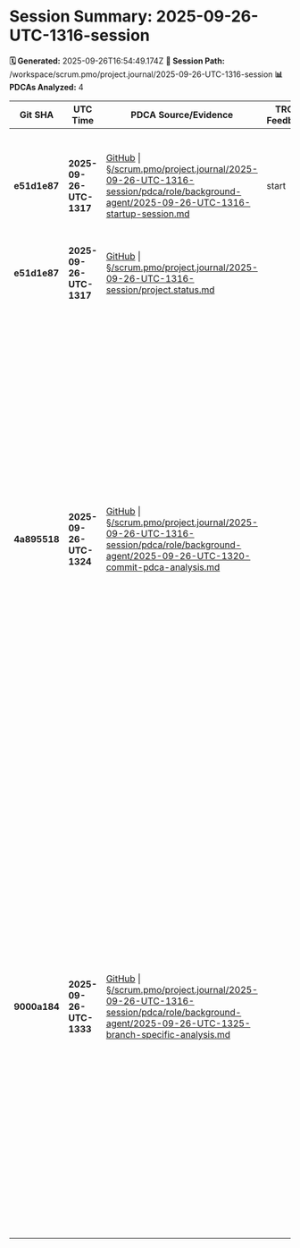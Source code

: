# Session Summary: 2025-09-26-UTC-1316-session

**🗓️ Generated:** 2025-09-26T16:54:49.174Z
**📁 Session Path:** /workspace/scrum.pmo/project.journal/2025-09-26-UTC-1316-session
**📊 PDCAs Analyzed:** 4

| **Git SHA** | **UTC Time** | **PDCA Source/Evidence** | **TRON Feedback** | **QA Decisions** | **Achievement** |
|-------------|--------------|--------------------------|-------------------|------------------|----------------|
| **e51d1e87** | **2025-09-26-UTC-1317** | [GitHub](https://github.com/Cerulean-Circle-GmbH/Web4Articles/blob/e51d1e87/scrum.pmo/project.journal/2025-09-26-UTC-1316-session/pdca/role/background-agent/2025-09-26-UTC-1316-startup-session.md) \| [§/scrum.pmo/project.journal/2025-09-26-UTC-1316-session/pdca/role/background-agent/2025-09-26-UTC-1316-startup-session.md](pdca/role/background-agent/2025-09-26-UTC-1316-startup-session.md) | start | All clear, no decisions to make - Recovery procedure successfully completed following established protocol | Session Startup - Background Agent Initialization |
| **e51d1e87** | **2025-09-26-UTC-1317** | [GitHub](https://github.com/Cerulean-Circle-GmbH/Web4Articles/blob/e51d1e87/scrum.pmo/project.journal/2025-09-26-UTC-1316-session/project.status.md) \| [§/scrum.pmo/project.journal/2025-09-26-UTC-1316-session/project.status.md](project.status.md) |  | No decisions |  |
| **4a895518** | **2025-09-26-UTC-1324** | [GitHub](https://github.com/Cerulean-Circle-GmbH/Web4Articles/blob/4a895518/scrum.pmo/project.journal/2025-09-26-UTC-1316-session/pdca/role/background-agent/2025-09-26-UTC-1320-commit-pdca-analysis.md) \| [§/scrum.pmo/project.journal/2025-09-26-UTC-1316-session/pdca/role/background-agent/2025-09-26-UTC-1320-commit-pdca-analysis.md](pdca/role/background-agent/2025-09-26-UTC-1320-commit-pdca-analysis.md) |  | All clear, no decisions to make - User requested information table, straightforward analysis and presentation task ### User Request (2025-09-26-UTC-1320) \`\`\`quote Please give me table of the last git commits and PDCA \`\`\` ### My Answer ✅ Comprehensive table created mapping recent git commits to their corresponding PDCA documentation, showing the excellent traceability between code changes and process documentation. Learning Applied: Maintain clear commit-PDCA relationships for full process transparency | Commit-PDCA Relationship Analysis - User Request Response |
| **9000a184** | **2025-09-26-UTC-1333** | [GitHub](https://github.com/Cerulean-Circle-GmbH/Web4Articles/blob/9000a184/scrum.pmo/project.journal/2025-09-26-UTC-1316-session/pdca/role/background-agent/2025-09-26-UTC-1325-branch-specific-analysis.md) \| [§/scrum.pmo/project.journal/2025-09-26-UTC-1316-session/pdca/role/background-agent/2025-09-26-UTC-1325-branch-specific-analysis.md](pdca/role/background-agent/2025-09-26-UTC-1325-branch-specific-analysis.md) |  | All clear, no decisions to make - User requested branch-specific information, straightforward data extraction and presentation ### User Request (2025-09-26-UTC-1325) \`\`\`quote Please give me the commits for this branch and pdca \`\`\` ### My Answer ✅ Branch-specific commit and PDCA analysis completed. Shows perfect 1:1 correlation between commits and PDCAs in this development session. Learning Applied: Maintain clear branch-specific tracking for session accountability | Branch-Specific Commit Analysis - Dev Branch Session Summary |
